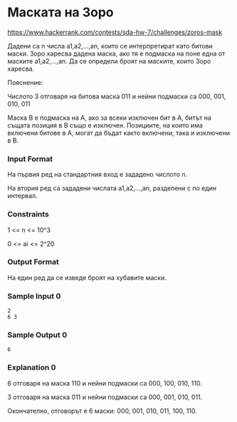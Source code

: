 # Маската на Зоро

https://www.hackerrank.com/contests/sda-hw-7/challenges/zoros-mask

Дадени са n числа a1,a2,...,an, които се интерпретират като битови маски. Зоро харесва дадена маска, ако тя е подмаска на поне една от маските a1,a2,...,an. Да се определи броят на маските, които Зоро харесва.

Пояснение:

Числото 3 отговаря на битова маска 011 и нейни подмаски са 000, 001, 010, 011

Маска B е подмаска на A, ако за всеки изключен бит в A, битът на същата позиция в B също е изключен. Позициите, на които има включени битове в A, могат да бъдат както включени, така и изключени в B.

### Input Format

На първия ред на стандартния вход е зададено числото n.

На втория ред са зададени числата a1,a2,...,an, разделени с по един интервал.

### Constraints

1 <= n <= 10^3

0 <= ai <= 2^20

### Output Format

На един ред да се изведе броят на хубавите маски.

### Sample Input 0

```
2
6 3
```

### Sample Output 0

```
6
```

### Explanation 0

6 отговаря на маска 110 и нейни подмаски са 000, 100, 010, 110.

3 отговаря на маска 011 и нейни подмаски са 000, 001, 010, 011.

Окончателно, отговорът е 6 маски: 000, 001, 010, 011, 100, 110.